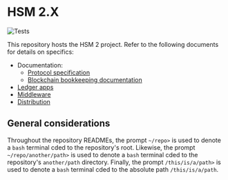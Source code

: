 # HSM 2.X

![Tests](https://github.com/rsksmart/rsk-powhsm/actions/workflows/run-tests.yml/badge.svg)

This repository hosts the HSM 2 project. Refer to the following documents for details on specifics:

- Documentation:
  - [Protocol specification](./docs/protocol.md)
  - [Blockchain bookkeeping documentation](./docs/blockchain-bookkeeping.md)
- [Ledger apps](./ledger/README.md)
- [Middleware](./middleware/README.md)
- [Distribution](./dist/README.md)

## General considerations

Throughout the repository READMEs, the prompt `~/repo>` is used to denote a `bash` terminal cded to the repository's root. Likewise, the prompt `~/repo/another/path>` is used to denote a `bash` terminal cded to the repository's `another/path` directory. Finally, the prompt `/this/is/a/path>` is used to denote a `bash` terminal cded to the absolute path `/this/is/a/path`.
